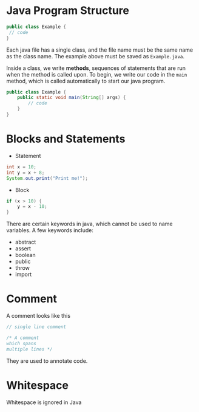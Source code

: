 # Java Program Structure

```java
public class Example {
 // code
}
```

Each java file has a single class, and the file name must be the same name as the class name. The example above must be saved as `Example.java`.

Inside a class, we write **methods**, sequences of statements that are run when the method is called upon. To begin, we write our code in the `main` method, which is called automatically to start our java program.

```java
public class Example {
    public static void main(String[] args) {
        // code
    }
}
```

# Blocks and Statements

- Statement

```java
int x = 10;
int y = x + 8;
System.out.print("Print me!");
```

- Block

```java
if (x > 10) {
    y = x - 10;
}
```

There are certain keywords in java, which cannot be used to name variables. A few keywords include:

- abstract
- assert
- boolean
- public
- throw
- import

# Comment

A comment looks like this

```java
// single line comment

/* A comment
which spans
multiple lines */
```

They are used to annotate code.

# Whitespace

Whitespace is ignored in Java
